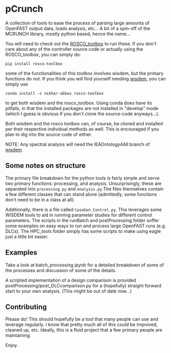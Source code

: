 # pCrunch
A collection of tools to ease the process of parsing large amounts of OpenFAST output data, loads analysis, etc... A bit of a spin-off of the MCRUNCH library, mostly python based, hence the name...

You will need to check out the [ROSCO_toolbox](https://github.com/NREL/ROSCO_toolbox/) to run these. If you don't care about any of the controller source code or actually using the ROSCO_toolbox, you can simply do:
```
pip install rosco-toolbox
```
some of the functionalities of this toolbox involves wisdem, but the primary functions do not. If you think you will find yourself needing [wisdem](https://github.com/wisdem/wisdem), you can simply use
```
conda install -c nikhar-abbas rosco-toolbox
```
to get both wisdem and the rosco_toolbox. Using conda does have its pitfalls, in that the installed packages are not installed in "develop" mode (which I guess is obvious if you don't clone the source-code anyways...).

Both wisdem and the rosco toolbox can, of course, be cloned and installed per their respective individual methods as well. This is encouraged if you plan to dig into the source code of either. 

NOTE:
Any spectral analysis will need the IEAOntology4All branch of [wisdem](https://github.com/wisdem/wisdem). 

## Some notes on structure
The primary file breakdown for the python tools is fairly simple and serve two primary functions: processing, and analysis. Unsurprisingly, these are separated into `processing.py` and `analysis.py`.The files themselves contain a few different classes that can stand alone (admittedly, some functions don't need to be in a class at all). 

Additionally, there is a file called `CaseGen_Control.py`. This leverages some WISDEM tools to aid in running parameter studies for different control parameters. The scripts in the runBatch and postProcessing folder soffer some examples on easy ways to run and process large OpenFAST runs (e.g. DLCs). The HPC_tools folder simply has some scripts to make using eagle just a little bit easier.   

## Examples
Take a look at batch_processing.ipynb for a detailed breakdown of some of the processes and discussion of some of the details.

A scripted implementation of a design comparison is provided postProcessing/post_DLCcomparison.py for a (hopefully) straight forward start to your own analysis. (This might be out of date now...)

## Contributing
Please do! This should hopefully be a tool that many people can use and leverage regularly. I know that pretty much all of this could be improved, cleaned up, etc. Ideally, this is a fluid project that a few primary people are maintaining. 

Enjoy.

